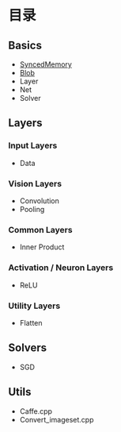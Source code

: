 # 目录

## Basics

* [SyncedMemory](note/basics/syncedmem.md)
* [Blob](note/basics/blob.md)
* Layer
* Net
* Solver

## Layers

### Input Layers

* Data

### Vision Layers

* Convolution
* Pooling

### Common Layers

* Inner Product

### Activation / Neuron Layers

* ReLU

### Utility Layers

* Flatten

## Solvers

* SGD

## Utils 

* Caffe.cpp
* Convert_imageset.cpp